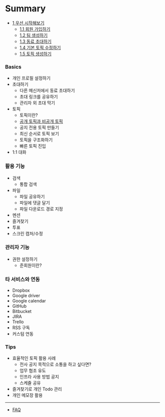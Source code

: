 # Summary

* [1 우선 시작해보기](getting_started.md)
	* [1.1 회원 가입하기](getting_started.md#1_1)
	* [1.2 팀 생성하기](getting_started.md#1_2)
	* [1.3 동료 초대하기](getting_started.md#1.3-동료-초대하기)
	* [1.4 기본 토픽 수정하기](getting_started.md#1_4)
	* [1.5 토픽 생성하기]()


### Basics

* 개인 프로필 설정하기
* 초대하기
	* 다른 메신저에서 동료 초대하기
	* 초대 링크를 공유하기
	* 관리자 외 초대 막기
* 토픽
	* 토픽이란?
	* [공개 토픽과 비공개 토픽](part02/private_topic.md)
	* 공지 전용 토픽 만들기
	* 최신 순서로 토픽 보기
	* 토픽을 구조화하기
	* 빠른 토픽 진입
* 1:1 대화

### 활용 기능

* 검색
	* 통합 검색
* 파일
	* 파일 공유하기
	* 파일에 댓글 달기
	* 파일 다운로드 경로 지정
* 멘션
* 즐겨찾기
* 투표
* 스크린 캡처/수정

### 관리자 기능

* 권한 설정하기
	* 준회원이란?

### 타 서비스와 연동

* Dropbox
* Google driver
* Google calendar
* GitHub
* Bitbucket
* JIRA
* Trello
* RSS 구독
* 커스텀 연동

### Tips

* 효율적인 토픽 활용 사례
  * 전사 공지 목적으로 소통을 하고 싶다면?
  * 업무 협조 유도
  * 인프라 사용 방법 공지
  * 스케쥴 공유
* 즐겨찾기로 개인 Todo 관리
* 개인 메모장 활용

----

* [FAQ](https://jandi.zendesk.com/hc/ko)
